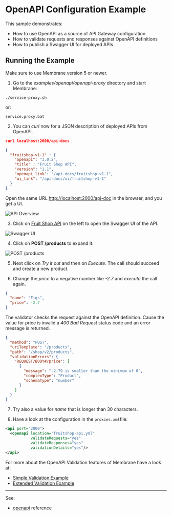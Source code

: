 # OpenAPI Configuration Example

This sample demonstrates:

* How to use OpenAPI as a source of API Gateway configuration
* How to validate requests and responses against OpenAPI definitions
* How to publish a Swagger UI for deployed APIs

## Running the Example

Make sure to use Membrane version 5 or newer.

1. Go to the _examples/openapi/openapi-proxy_ directory and start Membrane:

```shell
./service-proxy.sh
```

or:

```
service.proxy.bat
```


2. You can _curl_ now for a JSON description of deployed APIs from  OpenAPI. 

```JSON
curl localhost:2000/api-docs

{
  "fruitshop-v1-1" : {
    "openapi": "3.0.2",
    "title" : "Fruit Shop API",
    "version": "1.1",
    "openapi_link": "/api-docs/fruitshop-v1-1",
    "ui_link": "/api-docs/ui/fruitshop-v1-1"
  }
}
```

Open the same URL [http://localhost:2000/api-doc](http://localhost:2000/api-doc) in the browser, and you get a UI.

![API Overview](api-overview.png)




3. Click on [Fruit Shop API](http://localhost:2000/api-doc/ui/fruit-shop-api-v1-0) on the left to open the Swagger UI of the API.

![Swagger UI](swagger-ui.png)

4. Click on __POST /products__ to expand it.

![POST /products](post-products.png)

5. Next click on _Try it out_ and then on _Execute_. The call should succeed and create a new product.

6. Change the _price_ to a negative number like _-2.7_ and _execute_ the call again.

```JSON
{
  "name": "Figs",
  "price": -2.7
}
```

The validator checks the request against the OpenAPI definition. Cause the value for price is invalid a _400 Bad Request_ status code and an error message is returned.
	
```JSON
{
  "method": "POST",
  "uriTemplate": "/products",
  "path": "/shop/v2/products",
  "validationErrors": {
    "REQUEST/BODY#/price": [
      {
        "message": "-2.79 is smaller than the minimum of 0",
        "complexType": "Product",
        "schemaType": "number"
      }
    ]
  }
}
```

7. Try also a value for _name_ that is longer than 30 characters.

8. Have a look at the configuration in the `proxies.xml`file:

```xml
<api port="2000">
  <openapi location="fruitshop-api.yml"
           validateRequests="yes"
           validateResponses="yes"
           validationDetails="yes"/>
</api>
```

For more about the OpenAPI Validation features of Membrane have a look at:

- [Simple Validation Example](../validation-simple)
- [Extended Validation Example](git/predic8/service-proxy/distribution/examples/openapi/validation/)

---
See:
- [openapi](https://membrane-soa.org/api-gateway-doc/current/configuration/reference/openapi.htm) reference